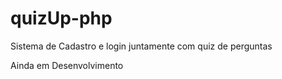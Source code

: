 # quizUp-php
<p> Sistema de Cadastro e login juntamente com quiz de perguntas</p>
<p>Ainda em Desenvolvimento </p>

